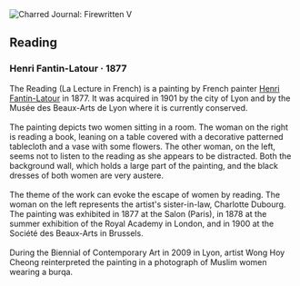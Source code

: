 <div class="artwork-of-the-day">
  <div class="container">
    <div class="img-wrapper">
      <img
        src="https://uploads3.wikiart.org/images/henri-fantin-latour/reading-1877.jpg!Large.jpg"
        alt="Charred Journal: Firewritten V" />
    </div>
    <div class="artwork-detail">
      <div class="artwork-origin"> 
        <h2 class="artwork-name">Reading</h2>
        <h3 class="artist">
          Henri Fantin-Latour
                    ·  1877
        </h3>
      </div>
      <p class="description">
        <span class="artwork-description-text ng-binding" ng-bind-html="viewModel.ArtworkOfTheDay.Description | unsafe">The Reading (La Lecture in French) is a painting by French painter <a target="_blank" href="/en/henri-fantin-latour">Henri Fantin-Latour</a> in 1877. It was acquired in 1901 by the city of Lyon and by the Musée des Beaux-Arts de Lyon where it is currently conserved.
<br>
<br>The painting depicts two women sitting in a room. The woman on the right is reading a book, leaning on a table covered with a decorative patterned tablecloth and a vase with some flowers. The other woman, on the left, seems not to listen to the reading as she appears to be distracted. Both the background wall, which holds a large part of the painting, and the black dresses of both women are very austere.
<br>
<br>The theme of the work can evoke the escape of women by reading. The woman on the left represents the artist's sister-in-law, Charlotte Dubourg. The painting was exhibited in 1877 at the Salon (Paris), in 1878 at the summer exhibition of the Royal Academy in London, and in 1900 at the Société des Beaux-Arts in Brussels.
<br>
<br>During the Biennial of Contemporary Art in 2009 in Lyon, artist Wong Hoy Cheong reinterpreted the painting in a photograph of Muslim women wearing a burqa.</span>
                        <div class="text-shadow-container" ng-show="showShadow" style=""></div>
      </p>
    </div>
  </div>

</div>
